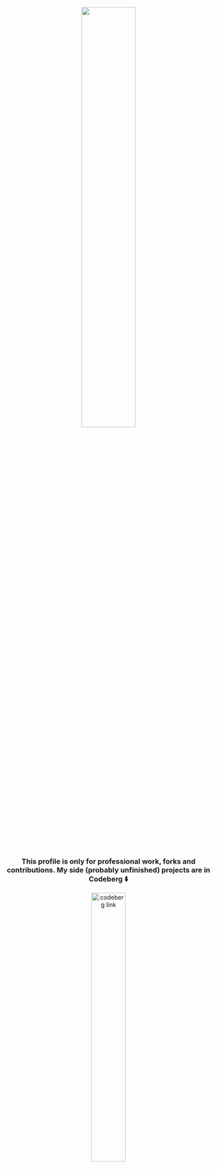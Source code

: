 <div align="center">
  <a href="https://me.charliebacon.dev">
    <img style="width: 50%;" src="https://github.com/user-attachments/assets/e25377c0-2732-4165-8d8e-8defa4952d8b"/>
  </a>
  <h3>This profile is only for professional work, forks and contributions. My side (probably unfinished) projects are in Codeberg ⬇️</h3>
  <a href="https://codeberg.org/CharlieBacon">
    <img style="width: 40%;" alt="codeberg link" src="https://github.com/user-attachments/assets/65770ff5-8521-4a2e-9766-89ae6a09204e" />
  </a>
</div>
